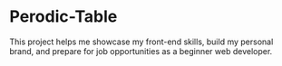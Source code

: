 # Perodic-Table
This project helps me showcase my front-end skills, build my personal brand, and prepare for job opportunities as a beginner web developer.

